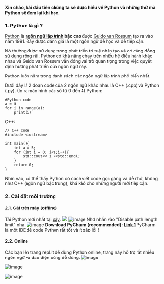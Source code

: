 **Xin chào, bài đầu tiên chúng ta sẽ được hiểu về Python và những thứ mà Python sẽ đem lại khi học.**
### 1. Python là gì ?
[Python](https://vi.wikipedia.org/wiki/Python_(ng%C3%B4n_ng%E1%BB%AF_l%E1%BA%ADp_tr%C3%ACnh)) là **[ngôn ngữ lập trình](https://vi.wikipedia.org/wiki/Ng%C3%B4n_ng%E1%BB%AF_l%E1%BA%ADp_tr%C3%ACnh) bậc cao** được [Guido van Rossum](https://gvanrossum.github.io/) tạo ra vào năm 1991. Đây được đánh giá là một ngôn ngữ dễ học và dễ tiếp cận.
 
Nó thường được sử dụng trong phát triển trí tuệ nhân tạo và có cộng đồng sử dụng rộng rãi. Python có khả năng chạy trên nhiều hệ điều hành khác nhau và Guido van Rossum vẫn đóng vai trò quan trọng trong việc quyết định hướng phát triển của ngôn ngữ này. 

Python luôn nằm trong danh sách các ngôn ngữ lập trình phổ biến nhất.

Dưới đây là 2 đoạn code của 2 ngôn ngữ khác nhau là C++ (.cpp) và Python (.py).
(In ra màn hình các số từ 0 đến 4)
Python: 
```
#Python code
a = 5
for i in range(a):
	print(i)
```
C++:
```
// C++ code
#include <iostream>

int main(){
	int a = 5;
	for (int i = 0; i<a;i++){
		std::cout<< i <<std::endl;
	}
	return 0;
}
```
 Nhìn vào, có thể thấy Python có cách viết code gọn gàng và dễ nhớ, không như C++ (ngôn ngữ bậc trung), khá khó cho những người mới tiếp cận.
 
 ### 2. Cài đặt môi trường
 #### 2.1. Cài trên máy (offline)
 Tải Python mới nhất tại [đây](https://www.python.org/).
![](https://i.imgur.com/wRlVqpv.png)
![image](https://github.com/mahiru7229/python-cleaning-file/assets/110292918/70955663-c16f-40f8-b8da-6a074c6b8284)
Nhớ nhấn vào "Disable path length limit" nha.
![image](https://github.com/mahiru7229/python-cleaning-file/assets/110292918/82f27f79-70ed-4e00-a39f-03d597d74220)
**Download PyCharm (recommended): [Link 1](https://www.jetbrains.com/pycharm/)**
PyCharm là một IDE để code Python rất tốt và ít gặp lỗi !

 #### 2.2. Online
 Các bạn lên trang repl.it để dùng Python online, trang này hỗ trợ rất nhiều ngôn ngữ và dao diện cũng dễ dùng.
![image](https://github.com/mahiru7229/python-cleaning-file/assets/110292918/3a5c03ef-3053-4e80-ac49-b780b5615534)

![image](https://github.com/mahiru7229/python-cleaning-file/assets/110292918/ea727f67-d6df-4183-b44d-3f4d92aea98c)

![image](https://github.com/mahiru7229/python-cleaning-file/assets/110292918/95d07e72-184c-4164-b9d7-9480fc77a283)